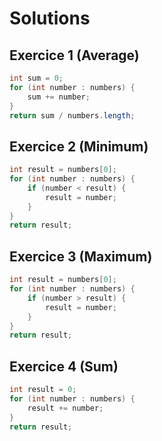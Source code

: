 # Solutions

## Exercice 1 (Average)

```java
int sum = 0;
for (int number : numbers) {
    sum += number;
}
return sum / numbers.length;
```

## Exercice 2 (Minimum)

```java
int result = numbers[0];
for (int number : numbers) {
    if (number < result) {
        result = number;
    }
}       
return result;
```

## Exercice 3 (Maximum)

```java
int result = numbers[0];
for (int number : numbers) {
    if (number > result) {
        result = number;
    }
}
return result;
``` 

## Exercice 4 (Sum)

```java
int result = 0;
for (int number : numbers) {
    result += number;
}
return result;
```